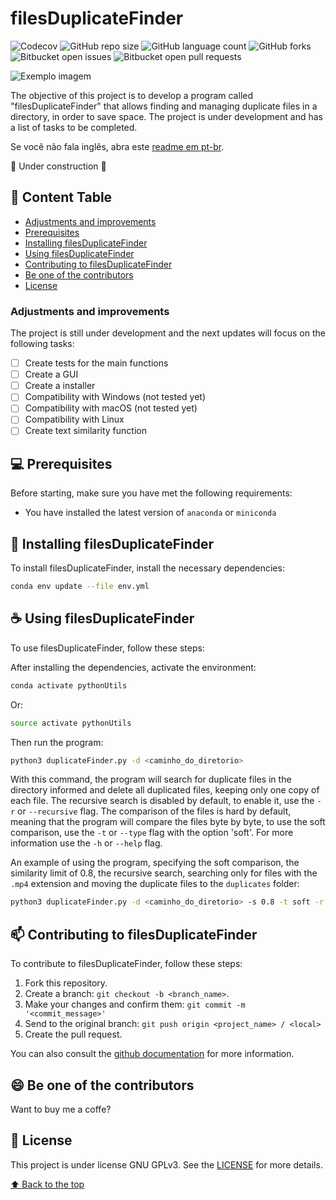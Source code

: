 # filesDuplicateFinder

![Codecov](https://img.shields.io/codecov/c/github/DenysonJ/filesDuplicateFinder)
![GitHub repo size](https://img.shields.io/github/repo-size/DenysonJ/filesDuplicateFinder)
![GitHub language count](https://img.shields.io/github/languages/count/DenysonJ/filesDuplicateFinder)
![GitHub forks](https://img.shields.io/github/forks/DenysonJ/filesDuplicateFinder)
![Bitbucket open issues](https://img.shields.io/bitbucket/issues/DenysonJ/filesDuplicateFinder)
![Bitbucket open pull requests](https://img.shields.io/bitbucket/pr-raw/DenysonJ/filesDuplicateFinder)

<img src="imagem.png" alt="Exemplo imagem">

The objective of this project is to develop a program called "filesDuplicateFinder" that allows finding and managing duplicate files in a directory, in order to save space. The project is under development and has a list of tasks to be completed.

Se você não fala inglês, abra este [readme em pt-br](README.md).

:construction: Under construction :construction:

## 📝 Content Table

- [Adjustments and improvements](#adjustments-and-improvements)
- [Prerequisites](#prerequisites)
- [Installing filesDuplicateFinder](#installing-filesduplicatefinder)
- [Using filesDuplicateFinder](#using-filesduplicatefinder)
- [Contributing to filesDuplicateFinder](#contributing-to-filesduplicatefinder)
- [Be one of the contributors](#be-one-of-the-contributors)
- [License](#license)


### Adjustments and improvements

The project is still under development and the next updates will focus on the following tasks:

- [ ] Create tests for the main functions
- [ ] Create a GUI
- [ ] Create a installer
- [ ] Compatibility with Windows (not tested yet)
- [ ] Compatibility with macOS (not tested yet)
- [ ] Compatibility with Linux
- [ ] Create text similarity function

## 💻 Prerequisites

Before starting, make sure you have met the following requirements:

- You have installed the latest version of `anaconda` or `miniconda` 

## 🚀 Installing filesDuplicateFinder

To install filesDuplicateFinder, install the necessary dependencies:

```bash
conda env update --file env.yml
```

## ☕ Using filesDuplicateFinder

To use filesDuplicateFinder, follow these steps:

After installing the dependencies, activate the environment:

```bash
conda activate pythonUtils
```

Or:

```bash
source activate pythonUtils
```

Then run the program:

```bash
python3 duplicateFinder.py -d <caminho_do_diretorio>
```

With this command, the program will search for duplicate files in the directory informed and delete all duplicated files, keeping only one copy of each file.
The recursive search is disabled by default, to enable it, use the `-r` or `--recursive` flag. The comparison of the files is hard by default, meaning that the program will compare the files byte by byte, to use the soft comparison, use the `-t` or `--type` flag with the option 'soft'. For more information use the `-h` or `--help` flag.

An example of using the program, specifying the soft comparison, the similarity limit of 0.8, the recursive search, searching only for files with the `.mp4` extension and moving the duplicate files to the `duplicates` folder:

```bash
python3 duplicateFinder.py -d <caminho_do_diretorio> -s 0.8 -t soft -r -i mp4 -a move -o duplicates
```

## 📫 Contributing to filesDuplicateFinder

To contribute to filesDuplicateFinder, follow these steps:

1. Fork this repository.
2. Create a branch: `git checkout -b <branch_name>`.
3. Make your changes and confirm them: `git commit -m '<commit_message>'`
4. Send to the original branch: `git push origin <project_name> / <local>`
5. Create the pull request.

You can also consult the [github documentation](https://help.github.com/en/github/collaborating-with-issues-and-pull-requests/creating-a-pull-request) for more information.

## 😄 Be one of the contributors

Want to buy me a coffe?

## 📝 License

This project is under license GNU GPLv3. See the [LICENSE](LICENSE.md) for more details.

[⬆ Back to the top](#filesDuplicateFinder)<br>